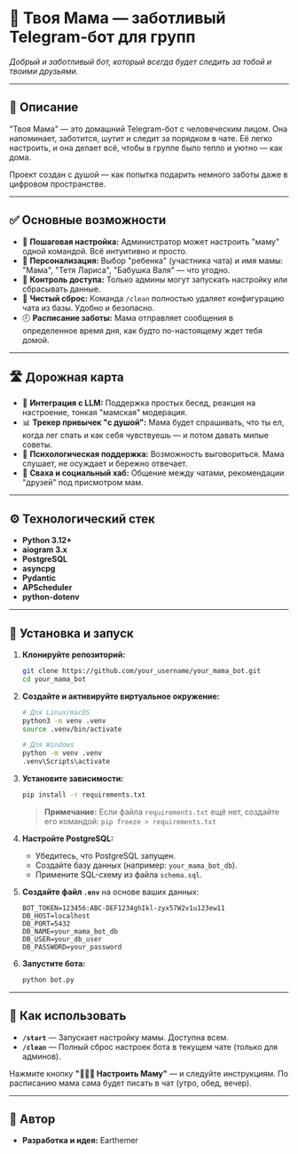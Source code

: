 # 🤱 Твоя Мама — заботливый Telegram-бот для групп

*Добрый и заботливый бот, который всегда будет следить за тобой и твоими друзьями.*

---

## 🧩 Описание

"Твоя Мама" — это домашний Telegram-бот с человеческим лицом. Она напоминает, заботится, шутит и следит за порядком в чате. Её легко настроить, и она делает всё, чтобы в группе было тепло и уютно — как дома.

Проект создан с душой — как попытка подарить немного заботы даже в цифровом пространстве.

---

## ✅ Основные возможности

- 🔧 **Пошаговая настройка:** Администратор может настроить "маму" одной командой. Всё интуитивно и просто.
- 🧒 **Персонализация:** Выбор "ребенка" (участника чата) и имя мамы: "Мама", "Тетя Лариса", "Бабушка Валя" — что угодно.
- 🔐 **Контроль доступа:** Только админы могут запускать настройку или сбрасывать данные.
- 🧼 **Чистый сброс:** Команда `/clean` полностью удаляет конфигурацию чата из базы. Удобно и безопасно.
- 🕗 **Расписание заботы:** Мама отправляет сообщения в определенное время дня, как будто по-настоящему ждет тебя домой.

---

## 🛣️ Дорожная карта

- 🧠 **Интеграция с LLM:** Поддержка простых бесед, реакция на настроение, тонкая "мамская" модерация.
- 📊 **Трекер привычек "с душой":** Мама будет спрашивать, что ты ел, когда лег спать и как себя чувствуешь — и потом давать милые советы.
- 🤝 **Психологическая поддержка:** Возможность выговориться. Мама слушает, не осуждает и бережно отвечает.
- 💞 **Сваха и социальный хаб:** Общение между чатами, рекомендации "друзей" под присмотром мам.

---

## ⚙️ Технологический стек

- **Python 3.12+**
- **aiogram 3.x**
- **PostgreSQL**
- **asyncpg**
- **Pydantic**
- **APScheduler**
- **python-dotenv**

---

## 🚀 Установка и запуск

1.  **Клонируйте репозиторий:**
    ```bash
    git clone https://github.com/your_username/your_mama_bot.git
    cd your_mama_bot
    ```

2.  **Создайте и активируйте виртуальное окружение:**
    ```bash
    # Для Linux/macOS
    python3 -m venv .venv
    source .venv/bin/activate

    # Для Windows
    python -m venv .venv
    .venv\Scripts\activate
    ```

3.  **Установите зависимости:**
    ```bash
    pip install -r requirements.txt
    ```
    > **Примечание:** Если файла `requirements.txt` ещё нет, создайте его командой: `pip freeze > requirements.txt`

4.  **Настройте PostgreSQL:**
    - Убедитесь, что PostgreSQL запущен.
    - Создайте базу данных (например: `your_mama_bot_db`).
    - Примените SQL-схему из файла `schema.sql`.

5.  **Создайте файл `.env`** на основе ваших данных:
    ```dotenv
    BOT_TOKEN=123456:ABC-DEF1234ghIkl-zyx57W2v1u123ew11
    DB_HOST=localhost
    DB_PORT=5432
    DB_NAME=your_mama_bot_db
    DB_USER=your_db_user
    DB_PASSWORD=your_password
    ```

6.  **Запустите бота:**
    ```bash
    python bot.py
    ```
---

## 📌 Как использовать

- **`/start`** — Запускает настройку мамы. Доступна всем.
- **`/clean`** — Полный сброс настроек бота в текущем чате (только для админов).

Нажмите кнопку **"👩🏻‍🦰 Настроить Маму"** — и следуйте инструкциям. По расписанию мама сама будет писать в чат (утро, обед, вечер).

---

## 👤 Автор

*   **Разработка и идея:** Earthemer